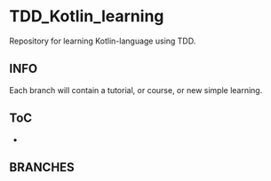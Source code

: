 # TDD_Kotlin_learning
Repository for learning Kotlin-language using TDD.


## INFO
Each branch will contain a tutorial, or course, or new simple learning.


## ToC
+ 


## BRANCHES

